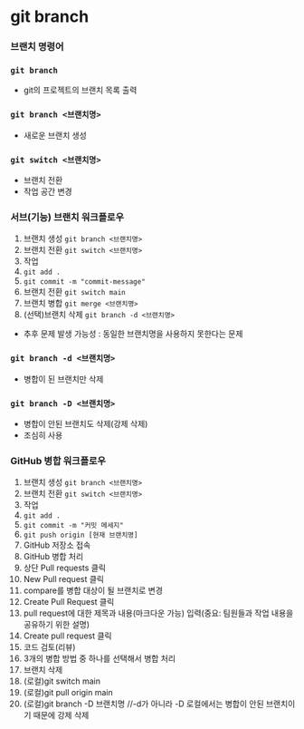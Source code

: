 # git branch

### 브랜치 명령어

### `git branch`

- git의 프로젝트의 브랜치 목록 출력

### `git branch <브랜치명>`

- 새로운 브랜치 생성

### `git switch <브랜치명>`

- 브랜치 전환
- 작업 공간 변경

### 서브(기능) 브랜치 워크플로우

1. 브랜치 생성 `git branch <브랜치명>`
2. 브랜치 전환 `git switch <브랜치명>`
3. 작업
4. `git add .`
5. `git commit -m "commit-message"`
6. 브랜치 전환 `git switch main`
7. 브랜치 병합 `git merge <브랜치명>`
8. (선택)브랜치 삭제 `git branch -d <브랜치명>`
  - 추후 문제 발생 가능성 : 동일한 브랜치명을 사용하지 못한다는 문제

### `git branch -d <브랜치명>`

- 병합이 된 브랜치만 삭제

### `git branch -D <브랜치명>`

- 병합이 안된 브랜치도 삭제(강제 삭제)
- 조심히 사용

### GitHub 병합 워크플로우
1. 브랜치 생성 `git branch <브랜치명>`
2. 브랜치 전환 `git switch <브랜치명>`
3. 작업
4. `git add .`
5. `git commit -m "커밋 메세지"`
6. `git push origin [현재 브랜치명]`
7. GitHub 저장소 접속
8. GitHub 병합 처리
  1. 상단 Pull requests 클릭
  2. New Pull request 클릭
  3. compare를 병합 대상이 될 브랜치로 변경
  4. Create Pull Request 클릭
  5. pull request에 대한 제목과 내용(마크다운 가능) 입력(중요: 팀원들과 작업 내용을 공유하기 위한 설명)
  6. Create pull request 클릭 
  7. 코드 검토(리뷰)
  8. 3개의 병합 방법 중 하나를 선택해서 병합 처리
  9. 브랜치 삭제
  10. (로컬)git switch main
  11. (로컬)git pull origin main
  12. (로컬)git branch -D 브랜치명 //-d가 아니라 -D 로컬에서는 병합이 안된 브랜치이기 때문에 강제 삭제